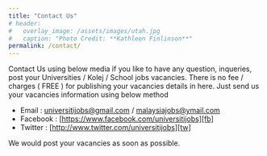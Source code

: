 ```yaml
---
title: "Contact Us"
# header:
#   overlay_image: /assets/images/utah.jpg
#   caption: "Photo Credit: **Kathleen Finlinson**"
permalink: /contact/
---
```


Contact Us using below media if you like to have any question, inqueries, post your Universities / Kolej / School jobs vacancies. There is no fee / charges ( FREE ) for publishing your vacancies details in here. Just send us your vacancies information using below method

- Email :  universitijobs@gmail.com / malaysiajobs@ymail.com
- Facebook : [https://www.facebook.com/universitijobs][fb]
- Twitter : [http://www.twitter.com/universitijobs][tw]

We would post your vacancies as soon as possible.

[fb]:https://www.facebook.com/universitijobs/
[tw]:https://www.facebook.com/universitijobs/